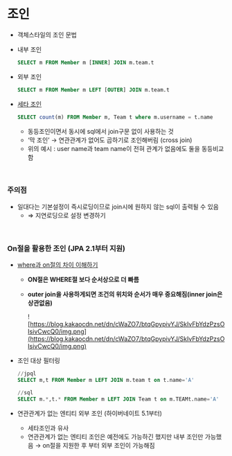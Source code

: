 # 조인
- 객체스타일의 조인 문법
- 내부 조인
    
    ```sql
    SELECT m FROM Member m [INNER] JOIN m.team.t
    ```
    
- 외부 조인
    
    ```sql
    SELECT m FROM Member m LEFT [OUTER] JOIN m.team.t
    ```
    
- [세타 조인](https://www.guru99.com/joins-sql-left-right.html#4:~:text=EQUI%20join-,Theta%20Join,-Theta%20Join%20allows)
    
    ```sql
    SELECT count(m) FROM Member m, Team t where m.username = t.name
    ```
    
    - 동등조인이면서 동시에 sql에서 join구문 없이 사용하는 것
    - ‘막 조인’ → 연관관계가 없어도 곱하기로 조인해버림 (cross join)
    - 위의 예시 : user name과 team name이 전혀 관계가 없음에도 둘을 동등비교함
    
<br>

### 주의점

- 일대다는 기본설정이 즉시로딩이므로 join시에 원하지 않는 sql이 출력될 수 있음
    - ⇒ 지연로딩으로 설정 변경하기
    
<br>

### On절을 활용한 조인 (JPA 2.1부터 지원)

- [where과 on절의 차이 이해하기](https://myjamong.tistory.com/229)
    - **ON절은 WHERE절 보다 순서상으로 더 빠름**
    - **outer join을 사용하게되면 조건의 위치와 순서가 매우 중요해짐(inner join은 상관없음)**
        
        ![https://blog.kakaocdn.net/dn/cWaZO7/btqGpypivYJ/SkIvFbYdzPzsOIsivCwcQ0/img.png](https://blog.kakaocdn.net/dn/cWaZO7/btqGpypivYJ/SkIvFbYdzPzsOIsivCwcQ0/img.png)
        
- 조인 대상 필터링
    
    ```sql
    //jpql
    SELECT m,t FROM Member m LEFT JOIN m.team t on t.name='A'
    
    //sql
    SELECT m.*,t.* FROM Member m LEFT JOIN Team t on m.TEAMt.name='A'
    ```
    
- 연관관계가 없는 엔티티 외부 조인 (하이버네이트 5.1부터)
    - 세타조인과 유사
    - 연관관계가 없는 엔티티 조인은 예전에도 가능하긴 했지만 내부 조인만 가능했음 → on절을 지원한 후 부터 외부 조인이 가능해짐
